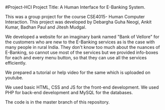 #Project-HCI
Project Title: A Human Interface for E-Banking System.

This was a group project for the course CSE4015- Human Computer Interaction. This project was developed by Debargha Guha Neogi, Ankit Kumar, Badhan Paul and Jitesh Mudgal.

We developed a website for an imaginary bank named "Bank of Vellore" for the customers who are new to the E-Banking services as is the case with many people in rural India. They don't know too much about the nuances of E-Banking, so cannot use most of the services but we provided info-boxes for each and every menu button, so that they can use all the services efficiently.

We prepared a tutorial or help video for the same which is uploaded on youtube.

We used basic HTML, CSS and JS for the front-end development.
We used PHP for back-end development and MySQL for the databases.


The code is in the master branch of this repository.
